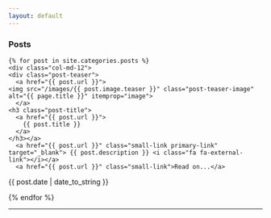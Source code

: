 ```yaml
---
layout: default
---
```

<div class="container">
<div class="row">
<div class="col-md-12">
<div class="panel panel-default">
  <div class="panel-heading">
    <h3 class="panel-title">Posts</h3>
  </div></div></div>

    {% for post in site.categories.posts %}
    <div class="col-md-12">
    <div class="post-teaser">
      <a href="{{ post.url }}">
	<img src="/images/{{ post.image.teaser }}" class="post-teaser-image" alt="{{ page.title }}" itemprop="image">
      </a>
    <h3 class="post-title">
      <a href="{{ post.url }}">
        {{ post.title }}
      </a>
    </h3></a>
      <a href="{{ post.url }}" class="small-link primary-link" target="_blank"> {{ post.description }} <i class="fa fa-external-link"></i></a>
      <a href="{{ post.url }}" class="small-link">Read on...</a>
{{ post.date | date_to_string }}
    </div></div>
  {% endfor %}




</div></div>

<hr>




